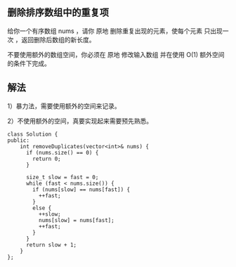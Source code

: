 ## 删除排序数组中的重复项

给你一个有序数组 nums ，请你 原地 删除重复出现的元素，使每个元素 只出现一次 ，返回删除后数组的新长度。

不要使用额外的数组空间，你必须在 原地 修改输入数组 并在使用 O(1) 额外空间的条件下完成。

## 解法

1）暴力法，需要使用额外的空间来记录。

2）不使用额外的空间，真要实现起来需要预先熟悉。

```
class Solution {
public:
    int removeDuplicates(vector<int>& nums) {
      if (nums.size() == 0) {
        return 0;
      }

      size_t slow = fast = 0;
      while (fast < nums.size()) {
        if (nums[slow] == nums[fast]) {
          ++fast;
        }
        else {
          ++slow;
          nums[slow] = nums[fast];
          ++fast;
        }
      }
      return slow + 1;
    }
};
```

